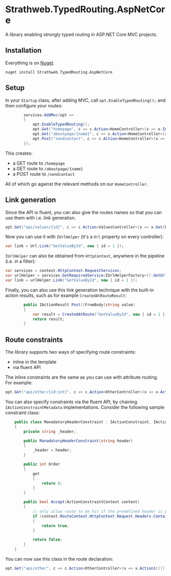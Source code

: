 # Strathweb.TypedRouting.AspNetCore

A library enabling strongly typed routing in ASP.NET Core MVC projects.

## Installation

Everything is on [Nuget](www.nuget.org/packages/Strathweb.TypedRouting.AspNetCore).

```
nuget install Strathweb.TypedRouting.AspNetCore
```

## Setup

In your `Startup` class, after adding MVC, call `opt.EnableTypedRouting();` and then configure your routes:

```csharp
        services.AddMvc(opt =>
        {
            opt.EnableTypedRouting();
            opt.Get("homepage", c => c.Action<HomeController>(x => x.Index()));
            opt.Get("aboutpage/{name}", c => c.Action<HomeController>(x => x.About(Param<string>.Any)));
            opt.Post("sendcontact", c => c.Action<HomeController>(x => x.Contact()));
        });
```

This creates:
* a GET route to `/homepage`
* a GET route to `/aboutpage/{name}`
* a POST route to `/sendcontact`

All of which go against the relevant methods on our `HomeController`.

## Link generation

Since the API is fluent, you can also give the routes names so that you can use them with i.e. link generation.

```csharp
opt.Get("api/values/{id}", c => c.Action<ValuesController>(x => x.Get(Param<int>.Any))).WithName("GetValueById");
```

Now you can use it with `IUrlHelper` (it's a `Url` property on every controller):

```csharp
var link = Url.Link("GetValueById", new { id = 1 });
```

`IUrlHelper` can also be obtained from `HttpContext`, anywhere in the pipeline (i.e. in a filter):

```csharp
var services = context.HttpContext.RequestServices;
var urlHelper = services.GetRequiredService<IUrlHelperFactory>().GetUrlHelper(context);
var link = urlHelper.Link("GetValueById", new { id = 1 });
```

Finally, you can also use this link generation technique with the built-in action results, such as for example `CreatedAtRouteResult`:

```csharp
        public IActionResult Post([FromBody]string value)
        {
            var result = CreatedAtRoute("GetValueById", new { id = 1 }, "foo");
            return result;
        }
```

## Route constraints

The library supports two ways of specifying route constraints:

 - inline in the template
 - via fluent API

The inline constraints are the same as you can use with attribute routing. For example:

```csharp
opt.Get("api/other/{id:int}", c => c.Action<OtherController>(x => x.Action2(Param<int>.Any)));
```

You can also specify constraints via the fluent API, by chaining `IActionConstraintMetadata` implementations. Consider the following sample constraint class:

```csharp
    public class ManadatoryHeaderConstraint : IActionConstraint, IActionConstraintMetadata
    {
        private string _header;

        public ManadatoryHeaderConstraint(string header)
        {
            _header = header;
        }

        public int Order
        {
            get
            {
                return 0;
            }
        }

        public bool Accept(ActionConstraintContext context)
        {
            // only allow route to be hit if the predefined header is present
            if (context.RouteContext.HttpContext.Request.Headers.ContainsKey(_header))
            {
                return true;
            }

            return false;
        }
    }
```

You can now use this class in the route declaration:

```csharp
opt.Get("api/other", c => c.Action<OtherController>(x => x.Action1())).WithConstraints(new ManadatoryHeaderConstraint("CustomHeader"));
```
